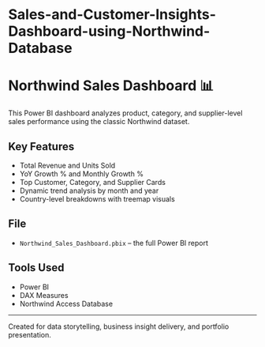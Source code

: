 # Sales-and-Customer-Insights-Dashboard-using-Northwind-Database

# Northwind Sales Dashboard 📊

This Power BI dashboard analyzes product, category, and supplier-level sales performance using the classic Northwind dataset.

##  Key Features
- Total Revenue and Units Sold
- YoY Growth % and Monthly Growth %
- Top Customer, Category, and Supplier Cards
- Dynamic trend analysis by month and year
-  Country-level breakdowns with treemap visuals

##  File
- `Northwind_Sales_Dashboard.pbix` – the full Power BI report

## Tools Used
- Power BI
- DAX Measures
- Northwind Access Database 

---

Created for data storytelling, business insight delivery, and portfolio presentation.
